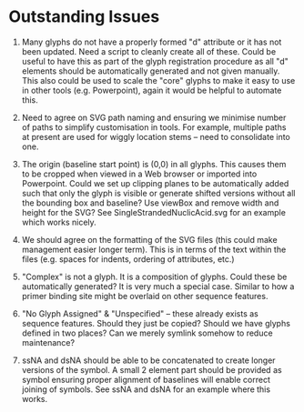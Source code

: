 # Outstanding Issues

1. Many glyphs do not have a properly formed "d" attribute or it has not been updated. Need a script to cleanly create all of these. Could be useful to have this as part of the glyph registration procedure as all "d" elements should be automatically generated and not given manually. This also could be used to scale the "core" glyphs to make it easy to use in other tools (e.g. Powerpoint), again it would be helpful to automate this.

2. Need to agree on SVG path naming and ensuring we minimise number of paths to simplify customisation in tools. For example, multiple paths at present are used for wiggly location stems – need to consolidate into one.

3. The origin (baseline start point) is (0,0) in all glyphs. This causes them to be cropped when viewed in a Web browser or imported into Powerpoint. Could we set up clipping planes to be automatically added such that only the glyph is visible or generate shifted versions without all the bounding box and baseline? Use viewBox and remove width and height for the SVG? See SingleStrandedNuclicAcid.svg for an example which works nicely.

4. We should agree on the formatting of the SVG files (this could make management easier longer term). This is in terms of the text within the files (e.g. spaces for indents, ordering of attributes, etc.)

5. "Complex" is not a glyph. It is a composition of glyphs. Could these be automatically generated? It is very much a special case. Similar to how a primer binding site might be overlaid on other sequence features.

6. "No Glyph Assigned" & "Unspecified" – these already exists as sequence features. Should they just be copied? Should we have glyphs defined in two places? Can we merely symlink somehow to reduce maintenance?

7. ssNA and dsNA should be able to be concatenated to create longer versions of the symbol. A small 2 element part should be provided as symbol ensuring proper alignment of baselines will enable correct joining of symbols. See ssNA and dsNA for an example where this works.
